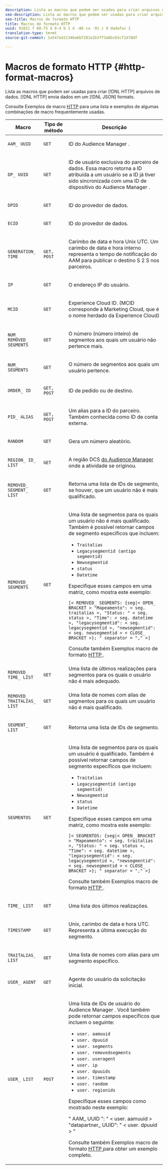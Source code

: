 ```yaml
---
description: Lista as macros que podem ser usadas para criar arquivos de dados HTTP. O HTTP envia dados em um formato JSON.
seo-description: Lista as macros que podem ser usadas para criar arquivos de dados HTTP. O HTTP envia dados em um formato JSON.
seo-title: Macros de formato HTTP
title: Macros de formato HTTP
uuid: 91021 f 60-75 d 0-4 b 1 d -86 ca -91 c 9 dadafac 1
translation-type: tm+mt
source-git-commit: 1a547e421346a6bf281e2b3ff3a0bcb5cf1d78df

---
```



# Macros de formato HTTP {#http-format-macros}

Lista as macros que podem ser usadas para criar [!DNL HTTP] arquivos de dados. [!DNL HTTP] envia dados em um [!DNL JSON] formato.

Consulte Exemplos de macro [HTTP](../formats/web-format-examples.md) para uma lista e exemplos de algumas combinações de macro frequentemente usadas.

<table id="table_72A72EA63C3643FB84B47A76CD2CC1CA"> 
 <thead> 
  <tr> 
   <th colname="col1" class="entry"> Macro </th> 
   <th colname="col2" class="entry"> Tipo de método </th> 
   <th colname="col3" class="entry"> Descrição </th> 
  </tr> 
 </thead>
 <tbody> 
  <tr> 
   <td colname="col1"> <p> <code>AAM_ UUID</code> </p> </td> 
   <td colname="col2"> <p> <code>GET</code> </p> </td> 
   <td colname="col3"> <p> <span class="keyword"> ID do Audience Manager </span> . </p> </td> 
  </tr> 
  <tr> 
   <td colname="col1"> <p> <code>DP_ UUID</code> </p> </td> 
   <td colname="col2"> <p> <code>GET</code> </p> </td> 
   <td colname="col3"> <p>ID de usuário exclusiva do parceiro de dados. Essa macro retorna a ID atribuída a um usuário se a ID já tiver sido sincronizada com uma ID de dispositivo <span class="keyword"> do Audience Manager </span> . </p> </td> 
  </tr> 
  <tr> 
   <td colname="col1"> <p> <code>DPID</code> </p> </td> 
   <td colname="col2"> <p> <code>GET</code> </p> </td> 
   <td colname="col3"> <p>ID do provedor de dados. </p> </td> 
  </tr> 
  <tr> 
   <td colname="col1"> <p> <code>ECID</code> </p> </td> 
   <td colname="col2"> <p> <code>GET</code> </p> </td> 
   <td colname="col3"> <p>ID do provedor de dados. </p> </td> 
  </tr> 
  <tr> 
   <td colname="col1"> <p> <code>GENERATION_ TIME</code> </p> </td> 
   <td colname="col2"> <p> <code>GET, POST</code> </p> </td> 
   <td colname="col3"> <p>Carimbo de data e hora Unix UTC. Um carimbo de data e hora interno representa o tempo de notificação do AAM para publicar o <span class="wintitle"></span> destino S 2 S nos parceiros. </p> </td> 
  </tr> 
  <tr> 
   <td colname="col1"> <p> <code>IP</code> </p> </td> 
   <td colname="col2"> <p> <code>GET</code> </p> </td> 
   <td colname="col3"> <p>O endereço IP do usuário. </p> </td> 
  </tr>
    <tr> 
   <td colname="col1"> <p> <code>MCID</code> </p> </td> 
   <td colname="col2"> <p> <code>GET</code> </p> </td> 
   <td colname="col3"> <p>Experience Cloud ID. (MCID corresponde à Marketing Cloud, que é o nome herdado da Experience Cloud) </p> </td> 
  </tr> 
  <tr> 
   <td colname="col1"> <p> <code>NUM_ REMOVED_ SEGMENTS</code> </p> </td> 
   <td colname="col2"> <p> <code>GET</code> </p> </td> 
   <td colname="col3"> <p>O número (número inteiro) de segmentos aos quais um usuário não pertence mais. </p> </td> 
  </tr> 
  <tr> 
   <td colname="col1"> <p> <code>NUM_ SEGMENTS</code> </p> </td> 
   <td colname="col2"> <p> <code>GET</code> </p> </td> 
   <td colname="col3"> <p>O número de segmentos aos quais um usuário pertence. </p> </td> 
  </tr> 
  <tr> 
   <td colname="col1"> <p> <code>ORDER_ ID</code> </p> </td> 
   <td colname="col2"> <p> <code>GET, POST</code> </p> </td> 
   <td colname="col3"> <p>ID de pedido ou de destino. </p> </td> 
  </tr> 
  <tr> 
   <td colname="col1"> <p> <code>PID_ ALIAS</code> </p> </td> 
   <td colname="col2"> <p> <code>GET, POST</code> </p> </td> 
   <td colname="col3"> <p>Um alias para a ID do parceiro. Também conhecida como ID de conta externa. </p> </td> 
  </tr> 
  <tr> 
   <td colname="col1"> <p> <code>RANDOM</code> </p> </td> 
   <td colname="col2"> <p> <code>GET</code> </p> </td> 
   <td colname="col3"> <p>Gera um número aleatório. </p> </td> 
  </tr> 
  <tr> 
   <td colname="col1"> <p> <code>REGION_ ID_ LIST</code> </p> </td> 
   <td colname="col2"> <p> <code>GET</code> </p> </td> 
   <td colname="col3"> <p>A região DCS <a href="https://docs.adobe.com/help/en/audience-manager/user-guide/api-and-sdk-code/dcs/dcs-api-reference/dcs-regions.html"> do Audience Manager </a> onde a atividade se originou.</p> </td> 
  </tr> 
  <tr> 
   <td colname="col1"> <p> <code>REMOVED_ SEGMENT_ LIST</code> </p> </td> 
   <td colname="col2"> <p> <code>GET</code> </p> </td> 
   <td colname="col3"> <p>Retorna uma lista de IDs de segmento, se houver, que um usuário não é mais qualificado. </p> </td> 
  </tr> 
  <tr> 
   <td colname="col1"> <p> <code>REMOVED_ SEGMENTS</code> </p> </td> 
   <td colname="col2"> <p> <code>GET</code> </p> </td> 
   <td colname="col3"> <p>Uma lista de segmentos para os quais um usuário não é mais qualificado. Também é possível retornar campos de segmento específicos que incluem: </p> <p> 
     <ul id="ul_29B83093A7624A908F0C06F2A248981A"> 
      <li id="li_57A60A54F5D44E38ACB4E2648095F246"> <code>Traitalias</code> </li> 
      <li id="li_4079F646493F40DBA0CE75D662A69454"> <code>Legacysegmentid (antigo segmentid)</code> </li> 
      <li id="li_D3509A2D379E4C1FB3BC1B5E7D45A916"> <code>Newsegmentid</code> </li> 
      <li id="li_EA901C20EEEB4CFAA39A5E0E822D2394"> <code>status</code> </li> 
      <li id="li_6310E21F88CC4691980DD3C9D551409F"> <code>Datetime</code> </li> 
     </ul> </p> <p>Especifique esses campos em uma matriz, como mostra este exemplo: </p> <p> <code>[&lt; REMOVED_ SEGMENTS: {seg|&lt; OPEN_ BRACKET &gt; "Mapeamento": &lt; seg. traitalias &gt;, "Status: " &lt; seg. status &gt;, "Time": &lt; seg. datetime &gt;, "legacysegmentid": &lt; seg. legacysegmentid &gt;, "newsegmentid": &lt; seg. newsegmentid &gt; &lt; CLOSE_ BRACKET &gt;}; " separator = "," &gt;]</code> </p> <p>Consulte também Exemplos macro de formato <a href="../formats/web-format-examples.md#reference_98828E32B0964FF9AAC7C5400E88BA31"> HTTP </a>. </p> </td> 
  </tr> 
  <tr> 
   <td colname="col1"> <p> <code>REMOVED_ TIME_ LIST</code> </p> </td> 
   <td colname="col2"> <p> <code>GET</code> </p> </td> 
   <td colname="col3"> Uma lista de últimos realizações para segmentos para os quais o usuário não é mais adequado. </td> 
  </tr> 
  <tr> 
   <td colname="col1"> <p> <code>REMOVED_ TRAITALIAS_ LIST</code> </p> </td> 
   <td colname="col2"> <p> <code>GET</code> </p> </td> 
   <td colname="col3"> <p>Uma lista de nomes com alias de segmentos para os quais um usuário não é mais qualificado. </p> </td> 
  </tr> 
  <tr> 
   <td colname="col1"> <p> <code>SEGMENT_ LIST</code> </p> </td> 
   <td colname="col2"> <p> <code>GET</code> </p> </td> 
   <td colname="col3"> <p>Retorna uma lista de IDs de segmento. </p> </td> 
  </tr> 
  <tr> 
   <td colname="col1"> <p> <code>SEGMENTOS</code> </p> </td> 
   <td colname="col2"> <p> <code>GET</code> </p> </td> 
   <td colname="col3"> <p>Uma lista de segmentos para os quais um usuário é qualificado. Também é possível retornar campos de segmento específicos que incluem: </p> <p> 
     <ul id="ul_9209683A8E0A4B8081E5EFA4602F743F"> 
      <li id="li_D796526C1C9E45BEA891D619539888C4"> <code>Traitalias</code> </li> 
      <li id="li_BF12E010E1AD432C84605B9817F209DD"> <code>Legacysegmentid (antigo segmentid)</code> </li> 
      <li id="li_4A81E3B715254549B9EADB983A2FC32B"> <code>Newsegmentid</code> </li> 
      <li id="li_1F01A60829DF4C87879D94299E1D589C"> <code>status</code> </li> 
      <li id="li_E52F10CD5A04487D81A4B1750B0DC4E3"> <code>Datetime</code> </li> 
     </ul> </p> <p>Especifique esses campos em uma matriz, como mostra este exemplo: </p> <p> <code>[&lt; SEGMENTOS: {seg|&lt; OPEN_ BRACKET &gt; "Mapeamento": &lt; seg. traitalias &gt;, "Status: " &lt; seg. status &gt;, "Time": &lt; seg. datetime &gt;, "legacysegmentid": &lt; seg. legacysegmentid &gt;, "newsegmentid": &lt; seg. newsegmentid &gt; &lt; CLOSE_ BRACKET &gt;}; " separator = "," &gt;]</code> </p> <p>Consulte também Exemplos macro de formato <a href="../formats/web-format-examples.md#reference_98828E32B0964FF9AAC7C5400E88BA31"> HTTP </a>. </p> </td> 
  </tr> 
  <tr> 
   <td colname="col1"> <p> <code>TIME_ LIST</code> </p> </td> 
   <td colname="col2"> <p> <code>GET</code> </p> </td> 
   <td colname="col3"> <p>Uma lista dos últimos realizações. </p> </td> 
  </tr> 
  <tr> 
   <td colname="col1"> <p> <code>TIMESTAMP</code> </p> </td> 
   <td colname="col2"> <p> <code>GET</code> </p> </td> 
   <td colname="col3"> <p>Unix, carimbo de data e hora UTC. Representa a última execução do segmento. </p> </td> 
  </tr> 
  <tr> 
   <td colname="col1"> <p> <code>TRAITALIAS_ LIST</code> </p> </td> 
   <td colname="col2"> <p> <code>GET</code> </p> </td> 
   <td colname="col3"> <p>Uma lista de nomes com alias para um segmento específico. </p> </td> 
  </tr> 
  <tr> 
   <td colname="col1"> <p> <code>USER_ AGENT</code> </p> </td> 
   <td colname="col2"> <p> <code>GET</code> </p> </td> 
   <td colname="col3"> <p>Agente do usuário da solicitação inicial. </p> </td> 
  </tr> 
  <tr> 
   <td colname="col1"> <p> <code>USER_ LIST</code> </p> </td> 
   <td colname="col2"> <p> <code>POST</code> </p> </td> 
   <td colname="col3"> <p>Uma lista de IDs de usuário <span class="keyword"> do Audience Manager </span> . Você também pode retornar campos específicos que incluem o seguinte: </p> 
    <ul id="ul_B6857D809FDC46749B7E745BD8C45F8E"> 
     <li id="li_F31CD82D16ED41FD82518141D90B5B35"> <code>user. aamuuid</code> </li> 
     <li id="li_623FA758C84D4A2D9B25C7FBE90F62B7"> <code>user. dpuuid</code> </li> 
     <li id="li_976B941908EB494EB476B5FB68B8972D"> <code>user. segments</code> </li> 
     <li id="li_D7E129833D1E4D59A554FFCE353924EE"> <code>user. removedsegments</code> </li> 
     <li id="li_8B3DD69D3FE3493492FC9F162812FCD5"> <code>user. useragent</code> </li> 
     <li id="li_8C7EA05585A64141876DF169C31322FE"> <code>user. ip</code> </li> 
     <li id="li_678076A31A7743C480F718C9E7A07E99"> <code>user. dpuuids</code> </li> 
     <li id="li_B598A5AED28C4304972E51DBD4E480D8"> <code>user. timestamp</code> </li> 
     <li id="li_8424D540282F449CA5AF6B3CC343DDCB"> <code>user. random</code> </li>
     <li><code>user. regionids</code></li> 
    </ul> <p>Especifique esses campos como mostrado neste exemplo: </p> <p> 
     <codeblock>
       " AAM_ UUID ": " &lt; user. aamuuid &gt; "datapartner_ 
UUID": " &lt; user. dpuuid &gt; " 
     </codeblock> </p> <p>Consulte também Exemplos macro de formato <a href="../formats/web-format-examples.md#reference_98828E32B0964FF9AAC7C5400E88BA31"> HTTP </a> para obter um exemplo completo. </p> </td> 
  </tr>
 </tbody>
</table>